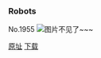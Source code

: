 ### Robots
No.1955
![图片不见了~~~](https://imgs.xkcd.com/comics/robots.png)

[原址](https://xkcd.com//1955) [下载](https://imgs.xkcd.com/comics/robots.png)

